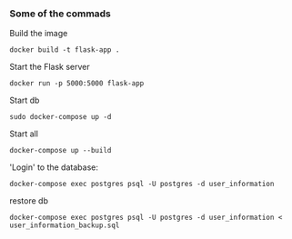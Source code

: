 ### Some of the commads

Build the image

```docker build -t flask-app .```

Start the Flask server

```docker run -p 5000:5000 flask-app```

Start db

```sudo docker-compose up -d```


Start all

```docker-compose up --build```


'Login' to the database:

```docker-compose exec postgres psql -U postgres -d user_information```

restore db

```docker-compose exec postgres psql -U postgres -d user_information < user_information_backup.sql```